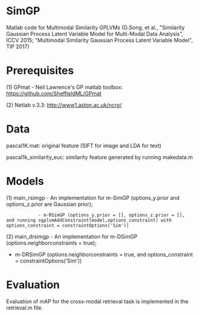 # SimGP

Matlab code for Multimodal Similarity GPLVMs (G.Song, et al., "Similarity Gaussian Process Latent Variable Model
for Multi-Modal Data Analysis", ICCV 2015; "Multimodal Similarity Gaussian Process Latent
Variable Model", TIP 2017)

# Prerequisites
(1) GPmat - Neil Lawrence's GP matlab toolbox: https://github.com/SheffieldML/GPmat

(2) Netlab v.3.3: http://www1.aston.ac.uk/ncrg/

# Data
pascal1K.mat: original feature (SIFT for image and LDA for text) 

pascal1k_similarity_euc: similarity feature generated by running makedata.m

# Models
(1) main_rsimgp - An implementation for m-SimGP (options_y.prior and options_z.prior are Gaussian prior);
                  
                - m-RSimGP (options_y.prior = [], options_z.prior = [], and running sgplvmAddConstraint(model,options_constraint) with                       options_constraint = constraintOptions('Sim'))

(2) main_drsimgp - An implementation for m-DSimGP (options.neighborconstraints = true); 

- m-DRSimGP (options.neighborconstraints = true, and options_constraint = constraintOptions('Sim'))


# Evaluation
Evaluation of mAP for the cross-modal retrieval task is implemented in the retrieval.m file.
